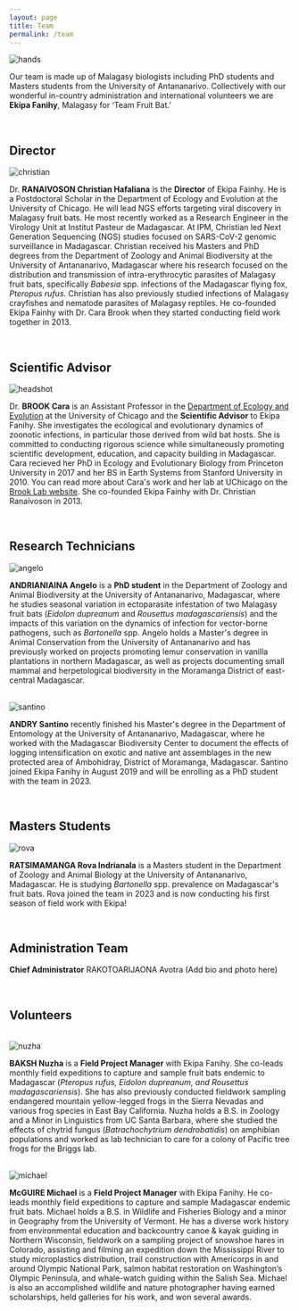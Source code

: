 ```yaml
---
layout: page
title: Team
permalink: /team
---
```

<img src="/assets/team/Hands together.JPG" alt="hands" class="img float-end col-sm-3" />

Our team is made up of Malagasy biologists including PhD students and Masters students from the University of Antananarivo. Collectively with our wonderful in-country administration and international volunteers we are **Ekipa Fanihy**, Malagasy for ‘Team Fruit Bat.’ 

<div style="clear:both;">&nbsp;</div>

<h2>Director</h2>
	
<img src="/assets/team/christian_ranaivoson.jpg" alt="christian" class="img-thumbnail float-start col-md-3" />

Dr. **RANAIVOSON Christian Hafaliana** is the **Director** of Ekipa Fainhy. He is a Postdoctoral Scholar in the Department of Ecology and Evolution at the University of Chicago. He will lead NGS efforts targeting viral discovery in Malagasy fruit bats. He most recently worked as a Research Engineer in the Virology Unit at Institut Pasteur de Madagascar. At IPM, Christian led Next Generation Sequencing (NGS) studies focused on SARS-CoV-2 genomic surveillance in Madagascar. Christian received his Masters and PhD degrees from the Department of Zoology and Animal Biodiversity at the University of Antananarivo, Madagascar where his research focused on the distribution and transmission of intra-erythrocytic parasites of Malagasy fruit bats, specifically *Babesia* spp. infections of the Madagascar flying fox, *Pteropus rufus*. Christian has also previously studied infections of Malagasy crayfishes and nematode parasites of Malagasy reptiles. He co-founded Ekipa Fainhy with Dr. Cara Brook when they started conducting field work together in 2013.
  
<div style="clear:both;">&nbsp;</div>

<h2>Scientific Advisor</h2>

<img src="/assets/team/carabrook-headshot-2020.jpeg" alt="headshot" class="img-thumbnail float-start col-md-3" />

Dr. **BROOK Cara** is an Assistant Professor in the [Department of Ecology and Evolution](https://ecologyandevolution.uchicago.edu/) at the University of Chicago and the **Scientific Advisor** to Ekipa Fanihy. She investigates the ecological and evolutionary dynamics of zoonotic infections, in particular those derived from wild bat hosts. She is committed to conducting rigorous science while simultaneously promoting scientific development, education, and capacity building in Madagascar. Cara recieved her PhD in Ecology and Evolutionary Biology from Princeton University in 2017 and her BS in Earth Systems from Stanford University in 2010. You can read more about Cara's work and her lab at UChicago on the [Brook Lab website](https://www.brooklab.org). She co-founded Ekipa Fainhy with Dr. Christian Ranaivoson in 2013.

<div style="clear:both;">&nbsp;</div>

<h2>Research Technicians</h2>

<img src="/assets/team/angelo_andrianiaina.jpg" alt="angelo" class="img-thumbnail float-start col-md-3" />

**ANDRIANIAINA Angelo** is a **PhD student** in the Department of Zoology and Animal Biodiversity at the University of Antananarivo, Madagascar, where he studies seasonal variation in ectoparasite infestation of two Malagasy fruit bats (*Eidolon dupreanum* and *Rousettus madagascariensis*) and the impacts of this variation on the dynamics of infection for vector-borne pathogens, such as *Bartonella* spp. Angelo holds a Master's degree in Animal Conservation from the University of Antananarivo and has previously worked on projects promoting lemur conservation in vanilla plantations in northern Madagascar, as well as projects documenting small mammal and herpetological biodiversity in the Moramanga District of east-central Madagascar.

<div style="clear:both;">&nbsp;</div>

<img src="/assets/team/santino_andry.jpg" alt="santino" class="img-thumbnail float-start col-md-3" />

**ANDRY Santino** recently finished his Master's degree in the Department of Entomology at the University of Antananarivo, Madagascar, where he worked with the Madagascar Biodiversity Center to document the effects of logging intensification on exotic and native ant assemblages in the new protected area of Ambohidray, District of Moramanga, Madagascar. Santino joined Ekipa Fanihy in August 2019 and will be enrolling as a PhD student with the team in 2023.

<div style="clear:both;">&nbsp;</div>

<h2>Masters Students</h2>

<img src="/assets/team/rova_indrianala_ratsimamanga .jpg" alt="rova" class="img-thumbnail float-start col-md-3" />

**RATSIMAMANGA Rova Indrianala** is a Masters student in the Department of Zoology and Animal Biology at the University of Antananarivo, Madagascar. He is studying *Bartonella* spp. prevalence on Madagascar's fruit bats. Rova joined the team in 2023 and is now conducting his first season of field work with Ekipa!  

<div style="clear:both;">&nbsp;</div>

<h2>Administration Team</h2>

**Chief Administrator** RAKOTOARIJAONA Avotra (Add bio and photo here)

<div style="clear:both;">&nbsp;</div>

<h2>Volunteers</h2>

<div style="clear:both;">&nbsp;</div>

<img src="/assets/team/nuzha_baksh.jpg" alt="nuzha" class="img-thumbnail float-start col-md-3" />

**BAKSH Nuzha** is a **Field Project Manager** with Ekipa Fanihy. She co-leads monthly field expeditions to capture and sample fruit bats endemic to Madagascar (<i>Pteropus rufus, Eidolon dupreanum, and Rousettus madagascariensis</i>). She has also previously conducted fieldwork sampling endangered mountain yellow-legged frogs in the Sierra Nevadas and various frog species in East Bay California. Nuzha holds a B.S. in Zoology and a Minor in Linguistics from UC Santa Barbara, where she studied the effects of chytrid fungus (*Batrachochytrium dendrobatidis*) on amphibian populations and worked as lab technician to care for a colony of Pacific tree frogs for the Briggs lab.

<div style="clear:both;">&nbsp;</div>

<img src="/assets/team/michael_mcguire.jpg" alt="michael" class="img-thumbnail float-start col-md-3" />

**McGUIRE Michael** is a **Field Project Manager** with Ekipa Fanihy. He co-leads monthly field expeditions to capture and sample Madagascar endemic fruit bats. Michael holds a B.S. in Wildlife and Fisheries Biology and a minor in Geography from the University of Vermont. He has a diverse work history from environmental education and backcountry canoe & kayak guiding in Northern Wisconsin, fieldwork on a sampling project of snowshoe hares in Colorado, assisting and filming an expedition down the Mississippi River to study microplastics distribution, trail construction with Americorps in and around Olympic National Park, salmon habitat restoration on Washington’s Olympic Peninsula, and whale-watch guiding within the Salish Sea. Michael is also an accomplished wildlife and nature photographer having earned scholarships, held galleries for his work, and won several awards.
